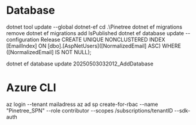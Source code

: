 # Database 
dotnet tool update --global dotnet-ef
cd .\Pinetree
dotnet ef migrations remove
dotnet ef migrations add IsPublished
dotnet ef database update --configuration Release
CREATE UNIQUE NONCLUSTERED INDEX [EmailIndex]
    ON [dbo].[AspNetUsers]([NormalizedEmail] ASC) WHERE ([NormalizedEmail] IS NOT NULL);

dotnet ef database update 20250503032012_AddDatabase

# Azure CLI
az login --tenant mailadress
az ad sp create-for-rbac --name "Pinetree_SPN" --role contributor --scopes /subscriptions/tenantID --sdk-auth

